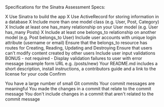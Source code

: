 Specifications for the Sinatra Assessment
Specs:

 X Use Sinatra to build the app
 X Use ActiveRecord for storing information in a database
 X Include more than one model class (e.g. User, Post, Category)
 X Include at least one has_many relationship on your User model (e.g. User has_many Posts)
 X Include at least one belongs_to relationship on another model (e.g. Post belongs_to User)
 Include user accounts with unique login attribute (username or email)
 Ensure that the belongs_to resource has routes for Creating, Reading, Updating and Destroying
 Ensure that users can't modify content created by other users
 Include user input validations
 BONUS - not required - Display validation failures to user with error message (example form URL e.g. /posts/new)
 Your README.md includes a short description, install instructions, a contributors guide and a link to the license for your code
Confirm

 You have a large number of small Git commits
 Your commit messages are meaningful
 You made the changes in a commit that relate to the commit message
 You don't include changes in a commit that aren't related to the commit message
